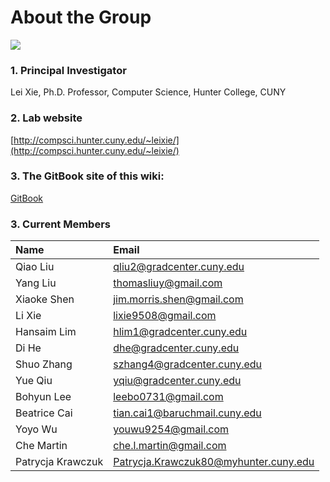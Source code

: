 # About the Group

![](.gitbook/assets/logo.jpg)

### 1. Principal Investigator

Lei Xie, Ph.D. Professor, Computer Science, Hunter College, CUNY

### 2. Lab website

[http://compsci.hunter.cuny.edu/~leixie/](http://compsci.hunter.cuny.edu/~leixie/)

### 3. The GitBook site of this wiki:
[GitBook](https://compsci-hunter.gitbook.io/xie-research-group/)

### 3. Current Members

| Name | Email |
| :--- | :--- |
| Qiao Liu | [qliu2@gradcenter.cuny.edu](mailto:qliu2@gradcenter.cuny.edu) |
| Yang Liu | [thomasliuy@gmail.com](mailto:thomasliuy@gmail.com) |
| Xiaoke Shen | [jim.morris.shen@gmail.com](mailto:jim.morris.shen@gmail.com) |
| Li Xie | [lixie9508@gmail.com](mailto:lixie9508@gmail.com) |
| Hansaim Lim | [hlim1@gradcenter.cuny.edu](mailto:hlim1@gradcenter.cuny.edu) |
| Di He | [dhe@gradcenter.cuny.edu](mailto:dhe@gradcenter.cuny.edu) |
| Shuo Zhang | [szhang4@gradcenter.cuny.edu](mailto:szhang4@gradcenter.cuny.edu) |
| Yue Qiu | [yqiu@gradcenter.cuny.edu](mailto:yqiu@gradcenter.cuny.edu) |
| Bohyun Lee | [leebo0731@gmail.com](mailto:leebo0731@gmail.com) |
| Beatrice Cai | [tian.cai1@baruchmail.cuny.edu](mailto:%20tian.cai1@baruchmail.cuny.edu) |
| Yoyo Wu | [youwu9254@gmail.com](mailto:%20youwu9254@gmail.com) |
| Che Martin | [che.l.martin@gmail.com](mailto:%20che.l.martin@gmail.com) |
| Patrycja Krawczuk | [Patrycja.Krawczuk80@myhunter.cuny.edu](mailto:Patrycja.Krawczuk80@myhunter.cuny.edu) |



